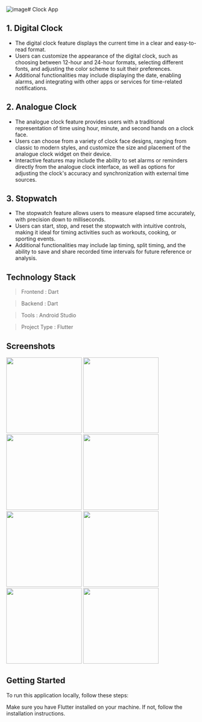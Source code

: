 ![image](https://github.com/parth7192/clock_application/assets/142138451/292b85fd-f5d9-4dd3-a298-a2a4e019a98a)# Clock App

## 1. Digital Clock
- The digital clock feature displays the current time in a clear and easy-to-read format. 
- Users can customize the appearance of the digital clock, such as choosing between 12-hour and 24-hour formats, selecting different fonts, and adjusting the color scheme to suit their preferences.
- Additional functionalities may include displaying the date, enabling alarms, and integrating with other apps or services for time-related notifications.

## 2. Analogue Clock
- The analogue clock feature provides users with a traditional representation of time using hour, minute, and second hands on a clock face.
- Users can choose from a variety of clock face designs, ranging from classic to modern styles, and customize the size and placement of the analogue clock widget on their device.
- Interactive features may include the ability to set alarms or reminders directly from the analogue clock interface, as well as options for adjusting the clock's accuracy and synchronization with external time sources.

## 3. Stopwatch
- The stopwatch feature allows users to measure elapsed time accurately, with precision down to milliseconds.
- Users can start, stop, and reset the stopwatch with intuitive controls, making it ideal for timing activities such as workouts, cooking, or sporting events.
- Additional functionalities may include lap timing, split timing, and the ability to save and share recorded time intervals for future reference or analysis.
## Technology Stack

> Frontend     : Dart

> Backend      : Dart

> Tools        : Android Studio

> Project Type : Flutter


## Screenshots

<img src = "https://github.com/parth7192/clock_application/assets/142138451/8c22b0e2-74b8-42c5-809d-d0ab27e2e6dc" width = "200">

<img src = "https://github.com/parth7192/clock_application/assets/142138451/e0a7f867-977d-4561-b4fd-598f54b6f492" width = "200">

<img src = "https://github.com/parth7192/clock_application/assets/142138451/71ff1382-acbe-4fd9-9ca1-13ff0507a4e5" width = "200">

<img src = "https://github.com/parth7192/clock_application/assets/142138451/077b6a93-e8c2-4f18-940c-992a9404fad5" width = "200">

<img src = "https://github.com/parth7192/clock_application/assets/142138451/f798f24f-fcc3-4ce3-b4c9-4dd19989888f" width = "200">

<img src = "https://github.com/parth7192/clock_application/assets/142138451/7b503318-06db-425e-9df2-984f303ba58c" width = "200">

<img src = "https://github.com/parth7192/clock_application/assets/142138451/e69704a1-563d-4239-a00b-1324de2feb8b" width = "200">

<img src = "https://github.com/parth7192/clock_application/assets/142138451/ff58d531-5b33-44e9-bec5-964c2a06a483" width = "200">



## Getting Started

To run this application locally, follow these steps:

Make sure you have Flutter installed on your machine. If not, follow the installation instructions.

